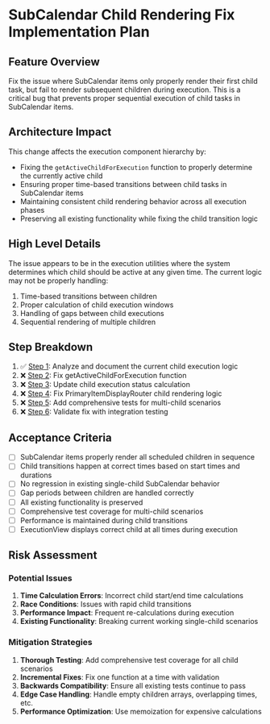# SubCalendar Child Rendering Fix Implementation Plan

## Feature Overview
Fix the issue where SubCalendar items only properly render their first child task, but fail to render subsequent children during execution. This is a critical bug that prevents proper sequential execution of child tasks in SubCalendar items.

## Architecture Impact
This change affects the execution component hierarchy by:
- Fixing the `getActiveChildForExecution` function to properly determine the currently active child
- Ensuring proper time-based transitions between child tasks in SubCalendar items
- Maintaining consistent child rendering behavior across all execution phases
- Preserving all existing functionality while fixing the child transition logic

## High Level Details
The issue appears to be in the execution utilities where the system determines which child should be active at any given time. The current logic may not be properly handling:
1. Time-based transitions between children
2. Proper calculation of child execution windows
3. Handling of gaps between child executions
4. Sequential rendering of multiple children

## Step Breakdown
1. ✅ [Step 1](./subcalendar_child_rendering_fix_step1.md): Analyze and document the current child execution logic
2. ❌ [Step 2](./subcalendar_child_rendering_fix_step2.md): Fix getActiveChildForExecution function
3. ❌ [Step 3](./subcalendar_child_rendering_fix_step3.md): Update child execution status calculation
4. ❌ [Step 4](./subcalendar_child_rendering_fix_step4.md): Fix PrimaryItemDisplayRouter child rendering logic
5. ❌ [Step 5](./subcalendar_child_rendering_fix_step5.md): Add comprehensive tests for multi-child scenarios
6. ❌ [Step 6](./subcalendar_child_rendering_fix_step6.md): Validate fix with integration testing

## Acceptance Criteria
- [ ] SubCalendar items properly render all scheduled children in sequence
- [ ] Child transitions happen at correct times based on start times and durations
- [ ] No regression in existing single-child SubCalendar behavior
- [ ] Gap periods between children are handled correctly
- [ ] All existing functionality is preserved
- [ ] Comprehensive test coverage for multi-child scenarios
- [ ] Performance is maintained during child transitions
- [ ] ExecutionView displays correct child at all times during execution

## Risk Assessment

### Potential Issues
1. **Time Calculation Errors**: Incorrect child start/end time calculations
2. **Race Conditions**: Issues with rapid child transitions
3. **Performance Impact**: Frequent re-calculations during execution
4. **Existing Functionality**: Breaking current working single-child scenarios

### Mitigation Strategies
1. **Thorough Testing**: Add comprehensive test coverage for all child scenarios
2. **Incremental Fixes**: Fix one function at a time with validation
3. **Backwards Compatibility**: Ensure all existing tests continue to pass
4. **Edge Case Handling**: Handle empty children arrays, overlapping times, etc.
5. **Performance Optimization**: Use memoization for expensive calculations
